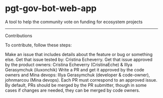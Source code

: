 # pgt-gov-bot-web-app
A tool to help the community vote on funding for ecosystem projects

------------------
Contributions

To contribute, follow these steps:

Make an issue that includes details about the feature or bug or something else. 
Get that issue tested by: Cristina Echeverry.
Get that issue approved by the product owners: Cristina Echeverry (CristinaEche) & Illya Gerasymchuk (iluxonchik)
Write a PR and get it approved by the code owners and Mina devops: Illya Gerasymchuk (developer & code-owner), johnmarcou (Mina devops). Each PR must correspond to an approved issue. By default, PRs should be merged by the PR submitter, though in some cases if changes are needed, they can be merged by code owners.
